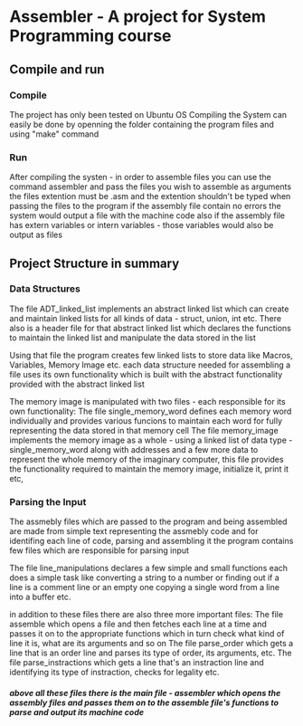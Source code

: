 # Assembler - A project for System Programming course

## Compile and run

### Compile
The project has only been tested on Ubuntu OS 
Compiling the System can easily be done by openning the folder containing the program files and using "make" command
### Run
After compiling the systen - in order to assemble files you can use the command assembler and pass the files you wish to assemble as arguments 
the files extention must be .asm and the extention shouldn't be typed when passing the files to the program
if the assembly file contain no errors the system would output a file with the machine code 
also if the assembly file has extern variables or intern variables - those variables would also be output as files 

## Project Structure in summary

### Data Structures
The file ADT_linked_list implements an abstract linked list which can create and maintain linked lists for all kinds of data - struct, union, int etc.
There also is a header file for that abstract linked list which declares the functions to maintain the linked list and manipulate the data stored in the list

Using that file the program creates few linked lists to store data like Macros, Variables, Memory Image etc.
each data structure needed for assembling a file uses its own functionality which is built with the abstract functionality provided with the abstract linked list

The memory image is manipulated with two files - each responsible for its own functionality:
    The file single_memory_word defines each memory word individually and provides various funcions to maintain each word for fully representing the data stored in that memory cell 
    The file memory_image implements the memory image as a whole - using a linked list of data type - single_memory_word along with addresses and a few more data to represent the whole memory of the imaginary computer, this file provides the functionality required to maintain the memory image, initialize it, print it etc,
 
### Parsing the Input
The assmebly files which are passed to the program and being assembled are made from simple text representing the assmebly code and for identifing each line of code, parsing and assembling it the program contains few files which are responsible for parsing input

The file line_manipulations declares a few simple and small functions each does a simple task like converting a string to a number or finding out if a line is a comment line or an empty one copying a single word from a line into a buffer etc.

in addition to these files there are also three more important files:
The file assemble which opens a file and then fetches each line at a time and passes it on to the appropriate functions which in turn check what kind of line it is, what are its arguments and so on
The file parse_order which gets a line that is an order line and parses its type of order, its arguments, etc.
The file parse_instractions which gets a line that's an instraction line and identifying its type of instraction, checks for legality etc.

##### above all these files there is the main file - assembler which opens the assembly files and passes them on to the assemble file's functions to parse and output its machine code

